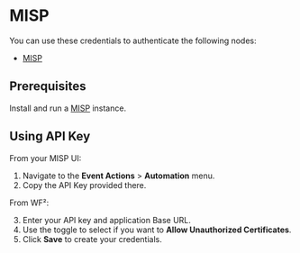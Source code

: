# MISP

You can use these credentials to authenticate the following nodes:

- [MISP](/workflow/integrations/nodes/workflow-nodes-base.misp/)

## Prerequisites

Install and run a [MISP](https://misp.github.io/MISP/) instance.

## Using API Key

From your MISP UI:
1. Navigate to the **Event Actions** > **Automation** menu.
2. Copy the API Key provided there.

From WF²:

3. Enter your API key and application Base URL.
4. Use the toggle to select if you want to **Allow Unauthorized Certificates**.
5. Click **Save** to create your credentials.
